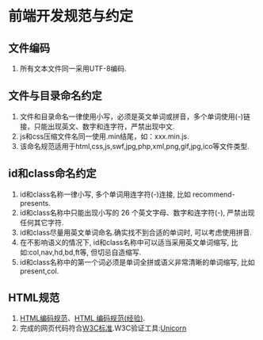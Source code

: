 # 前端开发规范与约定

## 文件编码

1. 所有文本文件同一采用UTF-8编码.

## 文件与目录命名约定

1. 文件和目录命名一律使用小写，必须是英文单词或拼音，多个单词使用(-)链接，只能出现英文、数字和连字符，严禁出现中文.
2. js和css压缩文件名同一使用.min结尾，如：xxx.min.js.
3. 该命名规范适用于html,css,js,swf,jpg,php,xml,png,gif,jpg,ico等文件类型.

## id和class命名约定

1. id和class名称一律小写, 多个单词用连字符(-)连接, 比如 recommend-presents.
2. id和class名称中只能出现小写的 26 个英文字母、数字和连字符(-), 严禁出现任何其它字符.
3. id和class尽量用英文单词命名.确实找不到合适的单词时, 可以考虑使用拼音.
4. 在不影响语义的情况下, id和class名称中可以适当采用英文单词缩写, 比如:col,nav,hd,bd,ft等, 但切忌自造缩写.
5. id和class名称中的第一个词必须是单词全拼或语义非常清晰的单词缩写, 比如 present,col.

## HTML规范

1. [HTML编码规范](https://github.com/fex-team/styleguide/blob/master/html.md)、[HTML 编码规范(经验)](http://docs.kissyui.com/1.3/docs/html/tutorials/style-guide/html-coding-style.html).
2. 完成的网页代码符合[W3C标准](https://www.w3.org/).W3C验证工具:[Unicorn](https://validator.w3.org/)
